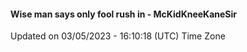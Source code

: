 #### Wise man says only fool rush in - McKidKneeKaneSir
Updated on 03/05/2023 - 16:10:18 (UTC) Time Zone
